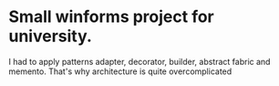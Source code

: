 # Small winforms project for university. 
I had to apply patterns adapter, decorator, builder, abstract fabric and memento. That's why architecture is quite overcomplicated
